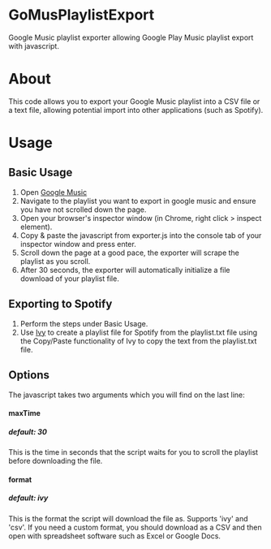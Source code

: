 # GoMusPlaylistExport
Google Music playlist exporter allowing Google Play Music playlist export with javascript.

# About
This code allows you to export your Google Music playlist into a CSV file or a text file, allowing potential import into other applications (such as Spotify).

# Usage
## Basic Usage
1. Open [Google Music](https://play.google.com/music/)
2. Navigate to the playlist you want to export in google music and ensure you have not scrolled down the page.
3. Open your browser's inspector window (in Chrome, right click > inspect element).
4. Copy & paste the javascript from exporter.js into the console tab of your inspector window and press enter.
5. Scroll down the page at a good pace, the exporter will scrape the playlist as you scroll.
6. After 30 seconds, the exporter will automatically initialize a file download of your playlist file.

## Exporting to Spotify
1. Perform the steps under Basic Usage.
2. Use [Ivy](http://www.ivyishere.org/) to create a playlist file for Spotify from the playlist.txt file using the Copy/Paste functionality of Ivy to copy the text from the playlist.txt file.

## Options
The javascript takes two arguments which you will find on the last line:
#### maxTime 
##### default: 30
This is the time in seconds that the script waits for you to scroll the playlist before downloading the file.
#### format
##### default: ivy
This is the format the script will download the file as. Supports 'ivy' and 'csv'. If you need a custom format, you should download as a CSV and then open with spreadsheet software such as Excel or Google Docs.
